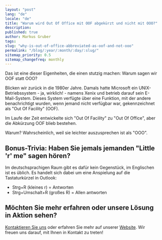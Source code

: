```yaml
---
layout: "post"
lang: "de"
locale: "de"
title: "Warum wird Out Of Office mit OOF abgekürzt und nicht mit OOO?"
description:
published: true
author: Markus Gruber
tags:
slug: "why-is-out-of-office-abbreviated-as-oof-and-not-ooo"
permalink: "/blog/:year/:month/:day/:slug/"
sitemap_priority: 0.5
sitemap_changefreq: monthly
---
```

Das ist eine dieser Eigenheiten, die einen stutzig machen: Warum sagen wir OOF statt OOO?

Blicken wir zurück in die 1980er Jahre. Damals hatte Microsoft ein UNIX-Betriebssystem - ja, wirklich! - namens Xenix und betrieb darauf sein E-Mail-System. Dieses System verfügte über eine Funktion, mit der andere benachrichtigt wurden, wenn jemand nicht verfügbar war, gekennzeichnet als "Out Of Facility" (OOF).

Im Laufe der Zeit entwickelte sich "Out Of Facility" zu "Out Of Office", aber die Abkürzung OOF blieb bestehen.

Warum? Wahrscheinlich, weil sie leichter auszusprechen ist als "OOO".

## Bonus-Trivia: Haben Sie jemals jemanden "Little 'r' me" sagen hören?
Im deutschsprachigen Raum gibt es dafür kein Gegenstück, im Englischen ist es üblich. Es handelt sich dabei um eine Anspielung auf die Tastaturkürzel in Outlook:
- Strg+R (kleines r) = Antworten
- Strg+Umschalt+R (großes R) = Allen antworten

## Möchten Sie mehr erfahren oder unsere Lösung in Aktion sehen?
[Kontaktieren Sie uns](/contact/) oder erfahren Sie mehr auf unserer [Website](/). Wir freuen uns darauf, mit Ihnen in Kontakt zu treten!